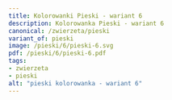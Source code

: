 ```yaml
---
title: Kolorowanki Pieski - wariant 6
description: Kolorowanka Pieski - wariant 6
canonical: /zwierzeta/pieski
variant_of: pieski
image: /pieski/6/pieski-6.svg
pdf: /pieski/6/pieski-6.pdf
tags:
- zwierzeta
- pieski
alt: "pieski kolorowanka - wariant 6"
---
```

